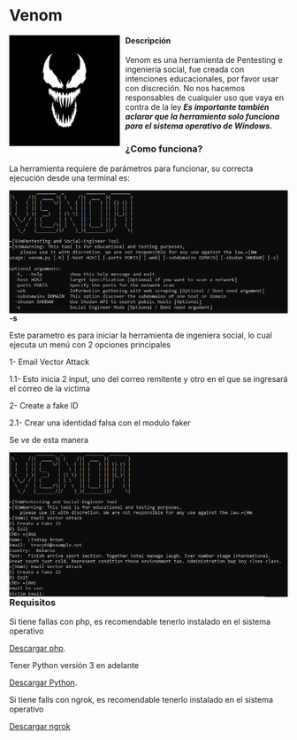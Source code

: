 # Venom
<p align="center">
<img src="images/il_570xN.1908914624_knuz.jpg"
	alt="Venom logo"
	width="200"
	style="float: left; margin-right: 10px;" />
</p>

#### Descripción

Venom es una herramienta de Pentesting e ingenieria social, fue creada con intenciones educacionales, por favor usar con discreción. No nos hacemos responsables de cualquier uso que vaya en contra de la ley
***Es importante también aclarar que la herramienta solo funciona para el sistema operativo de Windows.***

### ¿Como funciona?

La herramienta requiere de parámetros para funcionar, su correcta ejecución desde una terminal es:
<p align="center">
<img src="images/venom-h.PNG"
	alt="Ayuda"
	style="float: left; margin-right: 10px;" />
</p>

**-s**

Este parametro es para iniciar la herramienta de ingeniera social, lo cual ejecuta un menú con 2 opciones principales

1- Email Vector Attack
 
 1.1- Esto inicia 2 input, uno del correo remitente y otro en el que se ingresará el correo de la victima

2- Create a fake ID
 
 2.1- Crear una identidad falsa con el modulo faker
 
Se ve de esta manera
<p align="center">
<img src="images/social_tool.PNG"
	alt="Ayuda"
	style="float: left; margin-right: 10px;" />

### Requisitos

Si tiene fallas con php, es recomendable tenerlo instalado en el sistema operativo 

[Descargar php](https://windows.php.net/download/).

Tener Python versión 3 en adelante

[Descargar Python](https://www.python.org/downloads/).

Si tiene falls con ngrok, es recomendable tenerlo instalado en el sistema operativo

[Descargar ngrok](https://ngrok.com/download)







